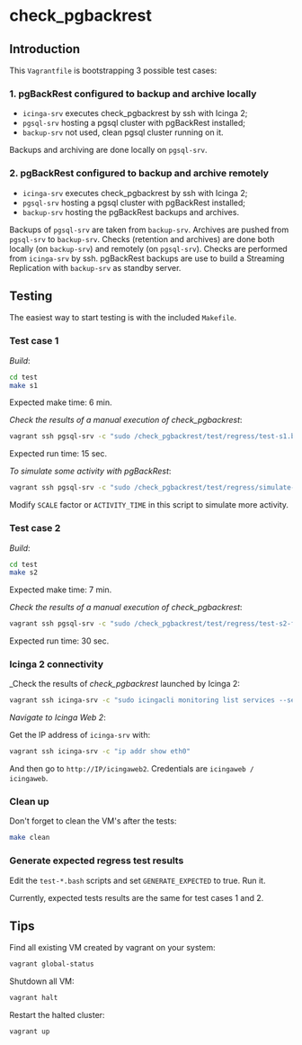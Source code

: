 # check_pgbackrest

## Introduction

This `Vagrantfile` is bootstrapping 3 possible test cases:

### 1. pgBackRest configured to backup and archive locally

  * `icinga-srv` executes check_pgbackrest by ssh with Icinga 2;
  * `pgsql-srv` hosting a pgsql cluster with pgBackRest installed;
  * `backup-srv` not used, clean pgsql cluster running on it.

Backups and archiving are done locally on `pgsql-srv`.

### 2. pgBackRest configured to backup and archive remotely

  * `icinga-srv` executes check_pgbackrest by ssh with Icinga 2;
  * `pgsql-srv` hosting a pgsql cluster with pgBackRest installed;
  * `backup-srv` hosting the pgBackRest backups and archives.

Backups of `pgsql-srv` are taken from `backup-srv`. 
Archives are pushed from `pgsql-srv` to `backup-srv`.
Checks (retention and archives) are done both locally (on `backup-srv`) and 
remotely (on `pgsql-srv`). Checks are performed from `icinga-srv` by ssh.
pgBackRest backups are use to build a Streaming Replication with `backup-srv` 
as standby server.

## Testing

The easiest way to start testing is with the included `Makefile`.

### Test case 1

_Build_:

```bash
cd test
make s1
```

Expected make time: 6 min.

_Check the results of a manual execution of check_pgbackrest_:

```bash
vagrant ssh pgsql-srv -c "sudo /check_pgbackrest/test/regress/test-s1.bash"
```

Expected run time: 15 sec.

_To simulate some activity with pgBackRest_:

```bash
vagrant ssh pgsql-srv -c "sudo /check_pgbackrest/test/regress/simulate-activity-local.bash"
```

Modify `SCALE` factor or `ACTIVITY_TIME` in this script to simulate more activity.

### Test case 2

_Build_:

```bash
cd test
make s2
```

Expected make time: 7 min.

_Check the results of a manual execution of check_pgbackrest_:

```bash
vagrant ssh pgsql-srv -c "sudo /check_pgbackrest/test/regress/test-s2-from-primary.bash"
```

Expected run time: 30 sec.

### Icinga 2 connectivity

_Check the results of _check_pgbackrest_ launched by Icinga 2:

```bash
vagrant ssh icinga-srv -c "sudo icingacli monitoring list services --service=pgbackrest* --verbose"
```

_Navigate to Icinga Web 2_:

Get the IP address of `icinga-srv` with:

```bash
vagrant ssh icinga-srv -c "ip addr show eth0"
```

And then go to `http://IP/icingaweb2`. Credentials are `icingaweb / icingaweb`.

### Clean up

Don't forget to clean the VM's after the tests:

```bash
make clean
```

### Generate expected regress test results

Edit the `test-*.bash` scripts and set `GENERATE_EXPECTED` to true. Run it.

Currently, expected tests results are the same for test cases 1 and 2.

## Tips

Find all existing VM created by vagrant on your system:

```bash
vagrant global-status
```

Shutdown all VM:

```bash
vagrant halt
```

Restart the halted cluster:

```bash
vagrant up
```
